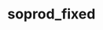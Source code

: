 # soprod_fixed
 
<!--
qualif: `info qualif` =>
    - rdv → /IDEA/ affiche un compte à rebours ou une info du prochain évènement à l'écran

ajouter right click menu custom sur les tr de la table requests 
 dans le menu :
    - modifier manuellement les infos du local storage ?

Auto complete schema injoignable if is first or second select day

-->